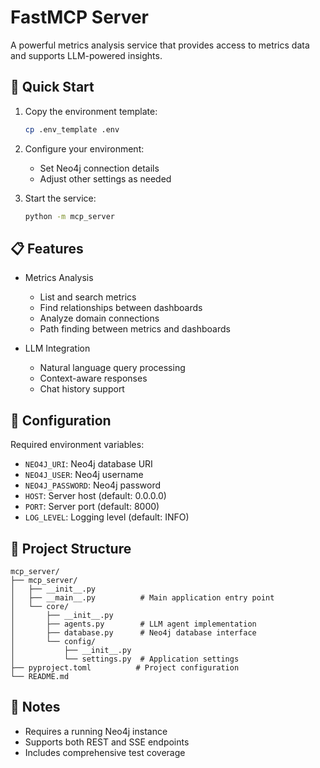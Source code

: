 # FastMCP Server

A powerful metrics analysis service that provides access to metrics data and supports LLM-powered insights.

## 🚀 Quick Start

1. Copy the environment template:
   ```bash
   cp .env_template .env
   ```

2. Configure your environment:
   - Set Neo4j connection details
   - Adjust other settings as needed

3. Start the service:
   ```bash
   python -m mcp_server
   ```

## 📋 Features

- Metrics Analysis
  - List and search metrics
  - Find relationships between dashboards
  - Analyze domain connections
  - Path finding between metrics and dashboards

- LLM Integration
  - Natural language query processing
  - Context-aware responses
  - Chat history support

## 🔧 Configuration

Required environment variables:
- `NEO4J_URI`: Neo4j database URI
- `NEO4J_USER`: Neo4j username
- `NEO4J_PASSWORD`: Neo4j password
- `HOST`: Server host (default: 0.0.0.0)
- `PORT`: Server port (default: 8000)
- `LOG_LEVEL`: Logging level (default: INFO)


## 📁 Project Structure

```
mcp_server/
├── mcp_server/
│   ├── __init__.py
│   ├── __main__.py          # Main application entry point
│   └── core/
│       ├── __init__.py
│       ├── agents.py        # LLM agent implementation
│       ├── database.py      # Neo4j database interface
│       └── config/
│           ├── __init__.py
│           └── settings.py  # Application settings
├── pyproject.toml          # Project configuration
└── README.md
```

## 📝 Notes
- Requires a running Neo4j instance
- Supports both REST and SSE endpoints
- Includes comprehensive test coverage
